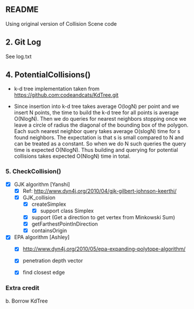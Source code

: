 ## README

Using original version of Collision Scene code

## 2. Git Log

See log.txt

## 4. PotentialCollisions()

- k-d tree implementation taken from https://github.com:codeandcats/KdTree.git

- Since insertion into k-d tree takes average O(logN) per point and we insert N
  points, the time to build the k-d tree for all points is average O(NlogN).
  Then we do queries for nearest neighbors stopping once we leave a circle of
  radius the diagonal of the bounding box of the polygon. Each such nearest
  neighbor query takes average O(slogN) time for s found neighbors. The
  expectation is that s is small compared to N and can be treated as a
  constant. So when we do N such queries the query time is expected O(NlogN).
  Thus building and querying for potential collisions takes expected O(NlogN)
  time in total.

### 5. CheckCollision()

- [x] GJK algorithm [Yanshi]
  - [x] Ref: http://www.dyn4j.org/2010/04/gjk-gilbert-johnson-keerthi/
  - [x] GJK_collision
    - [x] createSimplex
      - [x] support class Simplex
    - [x] support (Get a direction to get vertex from Minkowski Sum)
    - [x] getFarthestPointInDirection
    - [x] containsOrigin
- [x] EPA algorithm [Ashley]
  - [x] http://www.dyn4j.org/2010/05/epa-expanding-polytope-algorithm/
  - [x] penetration depth vector
  - [x] find closest edge


### Extra credit

b. Borrow KdTree
